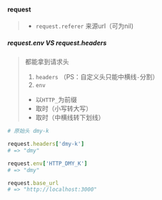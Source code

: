 #### request
> * `request.referer` 来源url（可为nil)

##### request.env VS request.headers
> 都能拿到请求头
> 1. `headers` （PS：自定义头只能中横线`-`分割）
> 2. `env`
> * 以`HTTP_`为前缀
> * 取时（小写转大写）
> * 取时（中横线转下划线）

```ruby
# 原始头 dmy-k

request.headers['dmy-k']
# => "dmy"

request.env['HTTP_DMY_K']
# => "dmy"

request.base_url
# => "http://localhost:3000"
```
